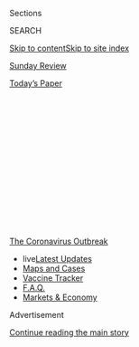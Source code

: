 <div id="app">

<div>

<div>

<div>

<div class="NYTAppHideMasthead css-1q2w90k e1suatyy0">

<div class="section css-ui9rw0 e1suatyy2">

<div class="css-eph4ug er09x8g0">

<div class="css-6n7j50">

</div>

<span class="css-1dv1kvn">Sections</span>

<div class="css-10488qs">

<span class="css-1dv1kvn">SEARCH</span>

</div>

[Skip to content](#site-content)[Skip to site index](#site-index)

</div>

<div id="masthead-section-label" class="css-1wr3we4 eaxe0e00">

[Sunday Review](https://www.nytimes.com/section/opinion/sunday)

</div>

<div class="css-10698na e1huz5gh0">

</div>

</div>

<div id="masthead-bar-one" class="section hasLinks css-15hmgas e1csuq9d3">

<div class="css-uqyvli e1csuq9d0">

</div>

<div class="css-1uqjmks e1csuq9d1">

</div>

<div class="css-9e9ivx">

[](https://myaccount.nytimes.com/auth/login?response_type=cookie&client_id=vi)

</div>

<div class="css-1bvtpon e1csuq9d2">

[Today’s Paper](https://www.nytimes.com/section/todayspaper)

</div>

</div>

</div>

</div>

<div data-aria-hidden="false">

<div id="site-content" role="main">

<div>

<div class="css-1aor85t" style="opacity:0.000000001;z-index:-1;visibility:hidden">

<div class="css-1hqnpie">

<div class="css-epjblv">

<span class="css-17xtcya">[Sunday
Review](/section/opinion/sunday)</span><span class="css-x15j1o">|</span><span class="css-fwqvlz">How
to Go to College During a Pandemic</span>

</div>

<div class="css-k008qs">

<div class="css-1iwv8en">

<span class="css-18z7m18"></span>

<div>

</div>

</div>

<span class="css-1n6z4y">https://nyti.ms/2PiJZFz</span>

<div class="css-1705lsu">

<div class="css-4xjgmj">

<div class="css-4skfbu" role="toolbar" data-aria-label="Social Media Share buttons, Save button, and Comments Panel with current comment count" data-testid="share-tools">

  - 
  - 
  - 
  - 
    
    <div class="css-6n7j50">
    
    </div>

  - 
  - 

</div>

</div>

</div>

</div>

</div>

</div>

<div id="NYT_TOP_BANNER_REGION" class="css-13pd83m">

<div>

<div id="styln-prism-menu-1592847958612" class="section interactive-content interactive-size-medium css-1edisqu">

<div class="css-17ih8de interactive-body">

<div id="scroll-container" class="css-1gj85ro">

[<span class="styln-title-wrap"><span class="css-1pje3qr">The
Coronavirus</span><span class="css-1pje3qr">
Outbreak</span></span>](https://www.nytimes.com/news-event/coronavirus?action=click&pgtype=Article&state=default&region=TOP_BANNER&context=storylines_menu)

  - <span class="css-kqxiym" data-emphasize="true">live</span>[Latest
    Updates](https://www.nytimes.com/2020/08/08/world/coronavirus-updates.html?action=click&pgtype=Article&state=default&region=TOP_BANNER&context=storylines_menu)
  - [Maps and
    Cases](https://www.nytimes.com/interactive/2020/us/coronavirus-us-cases.html?action=click&pgtype=Article&state=default&region=TOP_BANNER&context=storylines_menu)
  - [Vaccine
    Tracker](https://www.nytimes.com/interactive/2020/science/coronavirus-vaccine-tracker.html?action=click&pgtype=Article&state=default&region=TOP_BANNER&context=storylines_menu)
  - [F.A.Q.](https://www.nytimes.com/interactive/2020/world/coronavirus-tips-advice.html?action=click&pgtype=Article&state=default&region=TOP_BANNER&context=storylines_menu)
  - [Markets &
    Economy](https://www.nytimes.com/live/2020/08/07/business/stock-market-today-coronavirus?action=click&pgtype=Article&state=default&region=TOP_BANNER&context=storylines_menu)

</div>

</div>

</div>

</div>

</div>

<div id="top-wrapper" class="css-1sy8kpn">

<div id="top-slug" class="css-l9onyx">

Advertisement

</div>

[Continue reading the main story](#after-top)

<div class="ad top-wrapper" style="text-align:center;height:100%;display:block;min-height:250px">

<div id="top" class="place-ad" data-position="top" data-size-key="top">

</div>

</div>

<div id="after-top">

</div>

</div>

<div>

<div class="css-v5btjw etb61u70">

<div class="css-v05ibm etb61u71">

[Opinion](/section/opinion)

</div>

</div>

<div id="sponsor-wrapper" class="css-1hyfx7x">

<div id="sponsor-slug" class="css-19vbshk">

Supported by

</div>

[Continue reading the main story](#after-sponsor)

<div id="sponsor" class="ad sponsor-wrapper" style="text-align:center;height:100%;display:block">

</div>

<div id="after-sponsor">

</div>

</div>

<div class="css-186x18t">

</div>

<div class="css-1vkm6nb ehdk2mb0">

# How to Go to College During a Pandemic

</div>

Students at Minerva spend four years entirely online. Is this the future
of higher education?

<div class="css-18e8msd">

<div class="css-vp77d3 epjyd6m0">

<div class="css-1p10dcb ey68jwv0" data-aria-hidden="true">

[![Frank
Bruni](https://static01.nyt.com/images/2018/04/03/opinion/frank-bruni/frank-bruni-thumbLarge.png
"Frank Bruni")](https://www.nytimes.com/by/frank-bruni)

</div>

<div class="css-1baulvz">

By [<span class="css-1baulvz last-byline" itemprop="name">Frank
Bruni</span>](https://www.nytimes.com/by/frank-bruni)

<div class="css-8atqhb">

Opinion Columnist

</div>

</div>

</div>

  - Aug. 1, 2020

  - 
    
    <div class="css-4xjgmj">
    
    <div class="css-d8bdto" role="toolbar" data-aria-label="Social Media Share buttons, Save button, and Comments Panel with current comment count" data-testid="share-tools">
    
      - 
      - 
      - 
      - 
        
        <div class="css-6n7j50">
        
        </div>
    
      - 
      - 
    
    </div>
    
    </div>

</div>

<div class="css-79elbk" data-testid="photoviewer-wrapper">

<div class="css-z3e15g" data-testid="photoviewer-wrapper-hidden">

</div>

<div class="css-1a48zt4 ehw59r15" data-testid="photoviewer-children">

![<span class="css-cnj6d5 e1z0qqy90" itemprop="copyrightHolder"><span class="css-1ly73wi e1tej78p0">Credit...</span><span><span>Ben
Wiseman</span></span></span>](https://static01.nyt.com/images/2020/08/02/opinion/sunday/02bruni/02bruni-articleLarge.jpg?quality=75&auto=webp&disable=upscale)

</div>

</div>

</div>

<div class="section meteredContent css-1r7ky0e" name="articleBody" itemprop="articleBody">

<div class="css-1fanzo5 StoryBodyCompanionColumn">

<div class="css-53u6y8">

Hundreds of thousands of undergraduates in America won’t be allowed on
their campuses this fall, or the campuses welcoming them will be
hollowed-out, locked-down, revelry-leeched shadows of their former
selves. What kind of college experience is that?

The kind that Natalie Kanter had by design. She did college without the
campus — four demanding and exhilarating years of it. And I don’t mean
that she lived *off* campus, commuting in as needed. There was no campus
to commute to. No lecture halls. No rec center. No football stadium.

For her and her schoolmates, remote learning wasn’t a crisis-prompted
compromise. It was the whole point.

Kanter, 23, belonged to the first graduating class of a sort of start-up
college,
[Minerva](https://www.minervaproject.com/solutions/educational-solutions/),
which opened about five years ago. All of its instruction is online,
from professors scattered far and wide.

</div>

</div>

<div class="css-1fanzo5 StoryBodyCompanionColumn">

<div class="css-53u6y8">

And while students in a given grade live together in a residential
building, so that they have peers at hand and a center of gravity, they
do so all around the globe, moving periodically to a new city that
becomes their new campus, but only temporarily.

Kanter and her roughly 105 classmates spent their first two semesters in
San Francisco, where Minerva’s bare-bones administration is, before
migrating for one semester each to Berlin, Buenos Aires, Seoul,
Hyderabad (India), London and then San Francisco again. Minerva has a
footprint — well, more a toe dimple — in each of those places plus
Taipei, Taiwan.

It’s defined not by physical structures but by a proprietary, highly
interactive digital platform that professors use for their seminars. The
seminars are capped at 20 students (but are usually smaller) and
emphasize participation to a point where the platform — a far cry from
Zoom — shows a professor how long he or she has been droning on.

<div class="css-1q1hscp">

<div class="css-1xk4eoy">

<div id="FB">

</div>

</div>

</div>

“Having a campus is one of the least important parts of the university
experience,” Kanter, who graduated in May 2019 and now works for the
social advocacy organization
[DoSomething.org](https://www.dosomething.org/us), told me.

</div>

</div>

<div class="css-1fanzo5 StoryBodyCompanionColumn">

<div class="css-53u6y8">

Yes, she said, the “additional pizazz” of grand buildings, weathered
statues and “rubbing the left foot of this or jumping into that fountain
when you graduate” might have been nice. But necessary? Not for
learning. Not for extracurricular enrichment, to which a campus can
sometimes be a cloistering, coddling barrier.

A campus also inflates the cost of college. Tuition, fees, room and
board at Minerva are about $32,000 a year — easily half the sticker
price of many prestigious private colleges — for students paying full
freight, which is only about 20 percent of them. That’s made possible by
the absence of gleaming campus structures.

Bob Kerrey, the former senator and a Minerva board member, told me that
the importance of a snazzy or traditional setting is a falsehood “set up
by people who really don’t want to lose the investment in classrooms.”

“I’m part of it,” he added, referring to the 16-story, roughly $350
million University Center that he helped to create when he was president
of the New School in Manhattan from 2001 to 2010. “It’s lovely. The
students love it. But it’s built for the old way of doing things. Once
you’ve made the investment, it’s not easy to let it go.”

Minerva [drew
attention](https://www.theatlantic.com/magazine/archive/2014/09/the-future-of-college/375071/)
at the outset, because it was one answer to intensifying questions about
the affordability of college, the country-club excesses of some campuses
and the erratic devotion to actual instruction.

But it’s an object of even greater fascination now, because it willingly
made changes that other schools are suddenly forced to consider, thanks
to the coronavirus.

<div id="NYT_MAIN_CONTENT_2_REGION" class="css-9tf9ac">

<div>

<div id="styln-prism-freeform-1596575370630" class="section interactive-content interactive-size-medium css-1ftcdic">

<div class="css-17ih8de interactive-body">

<div id="prism-freeform-block-82053" class="css-19mumt8" role="complementary" data-storyline="The Coronavirus Outbreak" data-truncated="false" tabindex="0">

<div class="css-a8d9oz">

<div>

### The Coronavirus Outbreak

#### Back to School

Updated Aug. 8, 2020

The latest highlights as the first students return to U.S. schools.

  -   - Health experts say New York State schools are [in a good
        position to
        reopen](https://www.nytimes.com/2020/08/07/health/coronavirus-ny-schools-reopen.html?action=click&pgtype=Article&state=default&region=MAIN_CONTENT_2&context=storylines_keepup),
        and Gov. Andrew M. Cuomo has [cleared the
        way](https://www.nytimes.com/2020/08/07/nyregion/cuomo-schools-reopening.html?action=click&pgtype=Article&state=default&region=MAIN_CONTENT_2&context=storylines_keepup).
      - Many schools spent the summer focused on reopening classrooms.
        What if they had [focused on improving remote
        learning](https://www.nytimes.com/2020/08/07/us/remote-learning-fall-2020.html?action=click&pgtype=Article&state=default&region=MAIN_CONTENT_2&context=storylines_keepup)
        instead?
      - A mother in Germany describes how her family [coped with the
        anxiety and
        uncertainty](https://www.nytimes.com/2020/08/07/parenting/germany-schools-reopening-children.html?action=click&pgtype=Article&state=default&region=MAIN_CONTENT_2&context=storylines_keepup)
        of going back to school there.
      - A high school freshman tested positive after two days in class.
        A yearbook editor worries about access to sporting events. We
        spoke to students about [what school is like in the age of
        Covid-19.](https://www.nytimes.com/2020/08/06/us/coronavirus-students.html?action=click&pgtype=Article&state=default&region=MAIN_CONTENT_2&context=storylines_keepup)

<div id="styln-survey-component-82053" class="styln-survey-component">

</div>

</div>

</div>

</div>

</div>

</div>

</div>

</div>

Mitchell Stevens, an associate professor of education at Stanford, told
me that even before the pandemic higher education “was in many ways
being held together by prayers, Band-Aids, international students and a
lot of debt.”

</div>

</div>

<div class="css-1fanzo5 StoryBodyCompanionColumn">

<div class="css-53u6y8">

“What the pandemic creates,” he said, “is a kind of existential
challenge to so many colleges and universities and business-model
presumptions. That’s an opportunity for fairly radical rethinking.”

</div>

</div>

<div>

</div>

<div class="css-1fanzo5 StoryBodyCompanionColumn">

<div class="css-53u6y8">

Minerva’s rethinking isn’t *the* solution. For many students, Minerva
would be a disastrous psychological or practical fit. Others have
obligations or limitations that forbid globe-trotting.

Its course catalog is a haiku next to a conventional university’s epic
poem. It doesn’t own and give students instant access to cutting-edge
scientific equipment or stacks of old books.

But it’s a creative mix of disruptions and rebellions that could, in
some form, have application elsewhere.

For example, it completely bucks the trend at many schools toward a
dizzying array of clubs, activities and amenities. Minerva’s founder,
Ben Nelson, argues that those are often a distraction from academic
pursuits and that students who want to perform music or play soccer with
one another can arrange that for themselves, foraging for resources in
the diverse, teeming city around them.

“The richness that students can get by being independent, by figuring
out how to navigate a place, is infinitely better for their personal
development than the glee club having a room in the student center,” he
said. “They’re entrepreneurial. They can leverage what happens in the
real world.”

</div>

</div>

<div class="css-1fanzo5 StoryBodyCompanionColumn">

<div class="css-53u6y8">

That they use kitchens in their residential buildings to cook for
themselves rather than plopping down in a student cafeteria isn’t a
hardship, he added. It’s, well, an education.

Nelson, of course, has an investment in believing that. But he’s hardly
the first person to suggest that the country’s richer schools are more
concerned with pleasing students than with challenging them and are
better at delaying adulthood than at ushering their charges into it.

And Minerva students and graduates I spoke to said that the school
indeed gave them something — maturity, initiative, ingenuity and,
ultimately, confidence — in return for what they sacrificed. Alexander
Sanchez, who left Washington University in St. Louis after one year to
do Minerva from start to finish, told me that he “lost access to a dance
studio and to the critical mass of students I would need to form a dance
club.”

But Sanchez, 23, who graduated this year and works in the psychology
department at Harvard, told me that he learned the tango in Buenos
Aires, studied hip-hop in Berlin and developed “friendships that
challenged my conceptions of what ‘normal’ was every single day.”

“We were exposed to such a diversity of opinions and cultural
upbringings,” he said, referring to himself and his Minerva classmates,
most of whom aren’t from America. He’s Colombian-American and went to
high school in Puerto Rico.

Minerva is an antidote to provincialism. Megan Perpich, 21, who will
head to Berlin this fall to begin her junior year, told me that the
school made her feel “small.” That’s a compliment. She feels small, she
explained, because the world feels so very inexhaustibly big.

And Minerva has carefully considered and tried to address the pitfalls
of online education. One reason that someone taking a large lecture
course alone on a computer at home may not finish or glean much from it
is the absence of a nearby support network of peers. But Minerva
students have one another for counsel, company and community, and
several told me that a classmate taking the same seminar that you are
might be doing so on a laptop set up next to yours. There might be three
or four of you huddled together, although not this coming semester, when
Minerva will exhort students to observe social distancing in their
residences.

</div>

</div>

<div class="css-1fanzo5 StoryBodyCompanionColumn">

<div class="css-53u6y8">

Those seminars all happen live, and Minerva’s digital platform has
interactive facets that prevent students from dozing or drifting away.
Their distant professors hold office hours — virtually. And there are a
few adults on hand in each Minerva city to assist and check in on the
students.

“But what,” I asked Kanter, “about school spirit?” Does it survive a
reliance on wireless and airports?

“It’s reimagined,” she said. “It’s not sitting in bleachers and
chanting.” It’s about being in an unconventional group of undaunted
adventurers who are having an unfamiliar college experience, in part
because they’re fashioning it themselves. “That definitely gives you an
adrenaline rush,” she said — a rush that may even be immune to a
pandemic.

</div>

</div>

<div>

</div>

<div class="css-1fanzo5 StoryBodyCompanionColumn">

<div class="css-53u6y8">

*I invite you to sign up for my free* [*weekly email
newsletter*](https://www.nytimes.com/newsletters/frank-bruni)*. You can
follow me on Twitter
(*[*@FrankBruni*](https://twitter.com/FrankBruni)*).*

*Listen to* [*“The Argument”
podcast*](https://www.nytimes.com/column/the-argument) *every Thursday
morning, with Ross Douthat, Michelle Goldberg and me.*

</div>

</div>

</div>

<div>

</div>

<div>

</div>

<div>

</div>

<div>

<div id="bottom-wrapper" class="css-1ede5it">

<div id="bottom-slug" class="css-l9onyx">

Advertisement

</div>

[Continue reading the main story](#after-bottom)

<div id="bottom" class="ad bottom-wrapper" style="text-align:center;height:100%;display:block;min-height:90px">

</div>

<div id="after-bottom">

</div>

</div>

</div>

</div>

</div>

## Site Index

<div>

</div>

## Site Information Navigation

  - [© <span>2020</span> <span>The New York Times
    Company</span>](https://help.nytimes.com/hc/en-us/articles/115014792127-Copyright-notice)

<!-- end list -->

  - [NYTCo](https://www.nytco.com/)
  - [Contact
    Us](https://help.nytimes.com/hc/en-us/articles/115015385887-Contact-Us)
  - [Work with us](https://www.nytco.com/careers/)
  - [Advertise](https://nytmediakit.com/)
  - [T Brand Studio](http://www.tbrandstudio.com/)
  - [Your Ad
    Choices](https://www.nytimes.com/privacy/cookie-policy#how-do-i-manage-trackers)
  - [Privacy](https://www.nytimes.com/privacy)
  - [Terms of
    Service](https://help.nytimes.com/hc/en-us/articles/115014893428-Terms-of-service)
  - [Terms of
    Sale](https://help.nytimes.com/hc/en-us/articles/115014893968-Terms-of-sale)
  - [Site Map](https://spiderbites.nytimes.com)
  - [Help](https://help.nytimes.com/hc/en-us)
  - [Subscriptions](https://www.nytimes.com/subscription?campaignId=37WXW)

</div>

</div>

</div>

</div>
